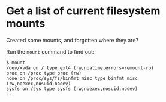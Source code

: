 # Get a list of current filesystem mounts

Created some mounts, and forgotten where they are?

Run the `mount` command to find out:

```console
$ mount
/dev/xvda on / type ext4 (rw,noatime,errors=remount-ro)
proc on /proc type proc (rw)
none on /proc/sys/fs/binfmt_misc type binfmt_misc (rw,noexec,nosuid,nodev)
sysfs on /sys type sysfs (rw,noexec,nosuid,nodev)
...
```

